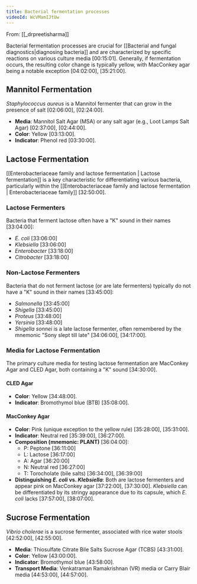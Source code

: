 ```yaml
---
title: Bacterial fermentation processes
videoId: WcVMamIJtUw
---
```


From: [[_drpreetisharma]] <br/> 

Bacterial fermentation processes are crucial for [[Bacterial and fungal diagnostics|diagnosing bacteria]] and are characterized by specific reactions on various culture media <a class="yt-timestamp" data-t="00:15:01">[00:15:01]</a>. Generally, if fermentation occurs, the resulting color change is typically yellow, with MacConkey agar being a notable exception <a class="yt-timestamp" data-t="04:02:00">[04:02:00]</a>, <a class="yt-timestamp" data-t="35:21:00">[35:21:00]</a>.

## Mannitol Fermentation
*Staphylococcus aureus* is a Mannitol fermenter that can grow in the presence of salt <a class="yt-timestamp" data-t="02:06:00">[02:06:00]</a>, <a class="yt-timestamp" data-t="02:24:00">[02:24:00]</a>.
*   **Media**: Mannitol Salt Agar (MSA) or any salt agar (e.g., Loot Lamps Salt Agar) <a class="yt-timestamp" data-t="02:37:00">[02:37:00]</a>, <a class="yt-timestamp" data-t="02:44:00">[02:44:00]</a>.
*   **Color**: Yellow <a class="yt-timestamp" data-t="03:13:00">[03:13:00]</a>.
*   **Indicator**: Phenol red <a class="yt-timestamp" data-t="03:30:00">[03:30:00]</a>.

## Lactose Fermentation
[[Enterobacteriaceae family and lactose fermentation | Lactose fermentation]] is a key characteristic for differentiating various bacteria, particularly within the [[Enterobacteriaceae family and lactose fermentation | Enterobacteriaceae family]] <a class="yt-timestamp" data-t="32:50:00">[32:50:00]</a>.

### Lactose Fermenters
Bacteria that ferment lactose often have a "K" sound in their names <a class="yt-timestamp" data-t="33:04:00">[33:04:00]</a>:
*   *E. coli* <a class="yt-timestamp" data-t="33:06:00">[33:06:00]</a>
*   *Klebsiella* <a class="yt-timestamp" data-t="33:06:00">[33:06:00]</a>
*   *Enterobacter* <a class="yt-timestamp" data-t="33:18:00">[33:18:00]</a>
*   *Citrobacter* <a class="yt-timestamp" data-t="33:18:00">[33:18:00]</a>

### Non-Lactose Fermenters
Bacteria that do not ferment lactose (or are late fermenters) typically do not have a "K" sound in their names <a class="yt-timestamp" data-t="33:45:00">[33:45:00]</a>:
*   *Salmonella* <a class="yt-timestamp" data-t="33:45:00">[33:45:00]</a>
*   *Shigella* <a class="yt-timestamp" data-t="33:45:00">[33:45:00]</a>
*   *Proteus* <a class="yt-timestamp" data-t="33:48:00">[33:48:00]</a>
*   *Yersinia* <a class="yt-timestamp" data-t="33:48:00">[33:48:00]</a>
*   *Shigella sonnei* is a late lactose fermenter, often remembered by the mnemonic "Sony slept till late" <a class="yt-timestamp" data-t="34:06:00">[34:06:00]</a>, <a class="yt-timestamp" data-t="34:17:00">[34:17:00]</a>.

### Media for Lactose Fermentation
The primary culture media for testing lactose fermentation are MacConkey Agar and CLED Agar, both containing a "K" sound <a class="yt-timestamp" data-t="34:30:00">[34:30:00]</a>.

#### CLED Agar
*   **Color**: Yellow <a class="yt-timestamp" data-t="34:48:00">[34:48:00]</a>.
*   **Indicator**: Bromothymol blue (BTB) <a class="yt-timestamp" data-t="35:08:00">[35:08:00]</a>.

#### MacConkey Agar
*   **Color**: Pink (unique exception to the yellow rule) <a class="yt-timestamp" data-t="35:28:00">[35:28:00]</a>, <a class="yt-timestamp" data-t="35:31:00">[35:31:00]</a>.
*   **Indicator**: Neutral red <a class="yt-timestamp" data-t="35:39:00">[35:39:00]</a>, <a class="yt-timestamp" data-t="36:27:00">[36:27:00]</a>.
*   **Composition (mnemonic: PLANT)** <a class="yt-timestamp" data-t="36:04:00">[36:04:00]</a>:
    *   P: Peptone <a class="yt-timestamp" data-t="36:11:00">[36:11:00]</a>
    *   L: Lactose <a class="yt-timestamp" data-t="36:17:00">[36:17:00]</a>
    *   A: Agar <a class="yt-timestamp" data-t="36:20:00">[36:20:00]</a>
    *   N: Neutral red <a class="yt-timestamp" data-t="36:27:00">[36:27:00]</a>
    *   T: Torocholate (bile salts) <a class="yt-timestamp" data-t="36:34:00">[36:34:00]</a>, <a class="yt-timestamp" data-t="36:39:00">[36:39:00]</a>
*   **Distinguishing *E. coli* vs. *Klebsiella***: Both are lactose fermenters and appear pink on MacConkey agar <a class="yt-timestamp" data-t="37:22:00">[37:22:00]</a>, <a class="yt-timestamp" data-t="37:30:00">[37:30:00]</a>. *Klebsiella* can be differentiated by its stringy appearance due to its capsule, which *E. coli* lacks <a class="yt-timestamp" data-t="37:57:00">[37:57:00]</a>, <a class="yt-timestamp" data-t="38:07:00">[38:07:00]</a>.

## Sucrose Fermentation
*Vibrio cholerae* is a sucrose fermenter, associated with rice water stools <a class="yt-timestamp" data-t="42:52:00">[42:52:00]</a>, <a class="yt-timestamp" data-t="42:55:00">[42:55:00]</a>.
*   **Media**: Thiosulfate Citrate Bile Salts Sucrose Agar (TCBS) <a class="yt-timestamp" data-t="43:31:00">[43:31:00]</a>.
*   **Color**: Yellow <a class="yt-timestamp" data-t="43:00:00">[43:00:00]</a>.
*   **Indicator**: Bromothymol blue <a class="yt-timestamp" data-t="43:58:00">[43:58:00]</a>.
*   **Transport Media**: Venkatraman Ramakrishnan (VR) media or Carry Blair media <a class="yt-timestamp" data-t="44:53:00">[44:53:00]</a>, <a class="yt-timestamp" data-t="44:57:00">[44:57:00]</a>.
